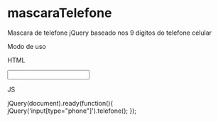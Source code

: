 # mascaraTelefone
Mascara de telefone jQuery baseado nos 9 dígitos do telefone celular

Modo de uso

HTML

<input type="phone" />

JS

jQuery(document).ready(function(){
   jQuery('input[type="phone"]').telefone();
});
